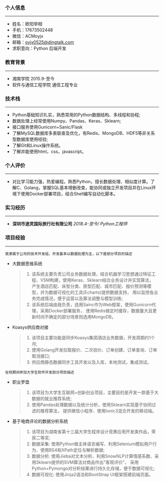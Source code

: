 ### 个人信息
---
- 姓名：欧阳举相
- 手机：17673502448
- 微信：ACMoyjx
- 邮箱：oyjx0525@dingtalk.com
- 求职意向：Python 后端开发

### 教育背景
---
- 湘南学院 2015.9-至今
- 软件与通信工程学院 通信工程专业


### 技术栈
---
  - Python基础知识扎实，熟悉常用的Python数据结构、多线程和协程;
  - 数据处理上经常使用Numpy、Pandas、Keras、Sklearn;
  - 接口服务使用Gunicorn+Sanic/Flask
  - 了解MySQL数据库多表联查及优化，有Redis、MongoDB、HDF5等非关系型数据库使用经验;
  - 了解Git和Linux操作系统。
  - 了解并能使用html，css，javascript。


### 个人评价
---
  - 对比学习能力强，热爱编程。熟悉Python，擅长数据处理、相似度计算。了解C、Golang，掌握SQL基本增删改查，能协同或独立开发项目并在Linux环境下使用Docker部署项目，结合Shell编写自动化脚本。
    

### 实习经历
---
- **深圳市途灵国际旅行社有限公司** *2018.4-至今/ Python工程师*


### 项目经验

***

`我隶属于公司的技术开发组，开发基本以数据处理为主，以下是部分项目的描述`

- 大数据思维系统

  > 1. 该系统主要负责公司业务数据处理，结合机器学习思想通过特征工程、VSM构建，使用Keras、Sklearn结合业务设计并实现算法，
    产生酒店匹配、床型分类、房型匹配、城市匹配、报价预测等模型，并为数据可视化的工具(Echarts)提供数据支持，
    用以监控各业务完成情况，便于运营以及算法调整与模型训练;
  > 2. 该系统后端由我负责，选用Sainc作为Web框架，使用Gunicorn代理，采用Docker部署服务，
    使用Redis做定时缓存，数据量大且更新时间不确定的部分场景则选用MongoDB。

- Koasys供应商对接

  > 1. 该项目主要功能是同步Koasys集团酒店业务数据，开发周期约1个月;
  > 2. 使用Golang开发拉取报价、二次验价、订单创建、订单查询、订单取消接口;
  > 3. 供应商静态数据同步工具开发以及入库，本地测试，集成测试。


`在校期间参加大学生软件开发部分项目描述`

- 职业罗盘
  > 1. 该项目为大学生互联网+创新创业项目，主要目的是开发一款基于大数据的就业推荐系统;
  > 2. 使用Pandas处理数据以及统计分析，使用Sklearn实现基于协同过滤的推荐算法，
    提供微信小程序、使用Ionic3混合开发的移动端。
    
- 基于电商评论的数据分析系统
  > 1. 该项目为湖南省第十三届大学生程序设计竞赛应用开发类作品，荣获二等奖;
  > 2. 数据采集: 使用Python做主体语言编写、利用Selenium模拟用户行为、使用BS4和XPath定位与解析数据;
  > 3. 数据分析: 使用Jieba对文本分析、利用SnowNLP计算情感系数、采用Sklearn提供的SVM算法对商品作出"客观评价"，
    采用Python+Pymongo对分析结果进行持久化存储，便于数据可视化;
  > 4. 数据可视化: 使用Jinja2语法和BootStrap UI框架搭建前端页面。
